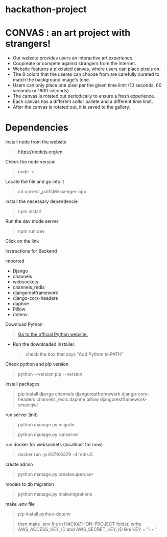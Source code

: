 ﻿# hackathon-project

# CONVAS : an art project with strangers!

- Our website provides users an interactive art experience. 
- Coopreate or compete against strangers from the internet.
- Website features a pixelated canvas, where users can place pixels on.
- The 8 colors that the useres can choose from are carefully curated to match the background image's tone.
- Users can only place one pixel per the given time limit (10 seconds, 60 seconds or 1800 seconds). 
- The canvas is rotated out periodically to ensure a fresh experience. 
- Each canvas has a different collor pallete and a different time limit.
- After the canvas is rotated out, it is saved to the gallery.

# Dependencies

Install node from the website

> https://nodejs.org/en

Check the node version

> node -v

Locate the file and go into it

> cd correct_path\Messenger-app

Install the necessary dependencie

> npm install

Run the dev mode server

> npm run dev

Click on the link

Instructions for Backend

imported

- Django
- channels
- websockets
- channels_redis
- djangorestframework
- django-cors-headers
- daphne
- Pillow
- dotenv

Download Python

> [Go to the official Python website.](https://www.python.org/downloads/)

- Run the downloaded installer.
  > check the box that says "Add Python to PATH"

Check python and pip version

> python --version
> pip --version

Install packages

> pip install django channels djangorestframework django-cors-headers channels_redis daphne pillow djangorestframework-simplejwt

run server (init)

> python manage.py migrate

> python manage.py runserver

run docker for websockets (localhost for now)

> docker run -p 6379:6379 -d redis:5

create admin

> python manage.py createsuperuser

models to db migration

> python manage.py makemigrations

make .env file

> pip install python-dotenv

> then make .env file in HACKATHON-PROJECT folder, write AWS_ACCESS_KEY_ID and AWS_SECRET_KEY_ID like KEY = "~~"
